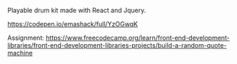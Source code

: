 Playable drum kit made with React and Jquery.

https://codepen.io/emashack/full/YzOGwqK

Assignment: https://www.freecodecamp.org/learn/front-end-development-libraries/front-end-development-libraries-projects/build-a-random-quote-machine
